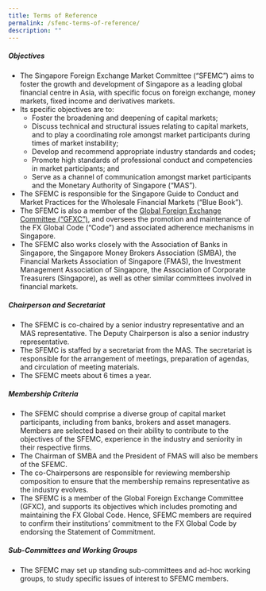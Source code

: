 ```yaml
---
title: Terms of Reference
permalink: /sfemc-terms-of-reference/
description: ""
---
```

##### Objectives

*   The Singapore Foreign Exchange Market Committee (“SFEMC”) aims to foster the growth and development of Singapore as a leading global financial centre in Asia, with specific focus on foreign exchange, money markets, fixed income and derivatives markets.
*   Its specific objectives are to:
    *   Foster the broadening and deepening of capital markets;
    *   Discuss technical and structural issues relating to capital markets, and to play a coordinating role amongst market participants during times of market instability;
    *   Develop and recommend appropriate industry standards and codes;
    *   Promote high standards of professional conduct and competencies in market participants; and
    *   Serve as a channel of communication amongst market participants and the Monetary Authority of Singapore (“MAS”).
*   The SFEMC is responsible for the Singapore Guide to Conduct and Market Practices for the Wholesale Financial Markets (“Blue Book”).
*   The SFEMC is also a member of the [Global Foreign Exchange Committee (“GFXC”)](http://www.globalfxc.org/), and oversees the promotion and maintenance of the FX Global Code (“Code”) and associated adherence mechanisms in Singapore.
*   The SFEMC also works closely with the Association of Banks in Singapore, the Singapore Money Brokers Association (SMBA), the Financial Markets Association of Singapore (FMAS), the Investment Management Association of Singapore, the Association of Corporate Treasurers (Singapore), as well as other similar committees involved in financial markets.

##### Chairperson and Secretariat

*   The SFEMC is co-chaired by a senior industry representative and an MAS representative. The Deputy Chairperson is also a senior industry representative.
*   The SFEMC is staffed by a secretariat from the MAS. The secretariat is responsible for the arrangement of meetings, preparation of agendas, and circulation of meeting materials.
*   The SFEMC meets about 6 times a year.

##### Membership Criteria

*   The SFEMC should comprise a diverse group of capital market participants, including from banks, brokers and asset managers. Members are selected based on their ability to contribute to the objectives of the SFEMC, experience in the industry and seniority in their respective firms.
*   The Chairman of SMBA and the President of FMAS will also be members of the SFEMC.
*   The co-Chairpersons are responsible for reviewing membership composition to ensure that the membership remains representative as the industry evolves.
*   The SFEMC is a member of the Global Foreign Exchange Committee (GFXC), and supports its objectives which includes promoting and maintaining the FX Global Code. Hence, SFEMC members are required to confirm their institutions’ commitment to the FX Global Code by endorsing the Statement of Commitment.

##### Sub-Committees and Working Groups

*   The SFEMC may set up standing sub-committees and ad-hoc working groups, to study specific issues of interest to SFEMC members.